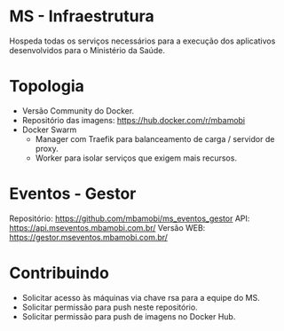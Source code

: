 # MS - Infraestrutura

Hospeda todas os serviços necessários para a execução dos aplicativos desenvolvidos para o Ministério da Saúde.

# Topologia

- Versão Community do Docker.
- Repositório das imagens: https://hub.docker.com/r/mbamobi
- Docker Swarm
	- Manager com Traefik para balanceamento de carga / servidor de proxy.
	- Worker para isolar serviços que exigem mais recursos. 

# Eventos - Gestor

Repositório: https://github.com/mbamobi/ms_eventos_gestor
API: https://api.mseventos.mbamobi.com.br/
Versão WEB: https://gestor.mseventos.mbamobi.com.br/

# Contribuindo

- Solicitar acesso às máquinas via chave rsa para a equipe do MS.
- Solicitar permissão para push neste repositório.
- Solicitar permissão para push de imagens no Docker Hub.

